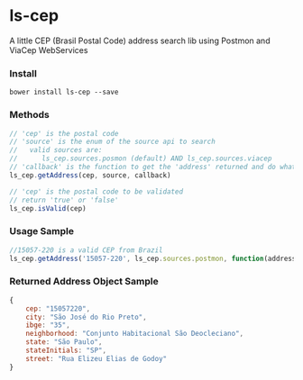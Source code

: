 # ls-cep
A little CEP (Brasil Postal Code) address search lib using Postmon and ViaCep WebServices

### Install

`bower install ls-cep --save`

### Methods

```javascript
// 'cep' is the postal code
// 'source' is the enum of the source api to search
//   valid sources are:
//      ls_cep.sources.posmon (default) AND ls_cep.sources.viacep
// 'callback' is the function to get the 'address' returned and do what you want
ls_cep.getAddress(cep, source, callback)
```

```javascript
// 'cep' is the postal code to be validated
// return 'true' or 'false'
ls_cep.isValid(cep)
```

### Usage Sample

```javascript
//15057-220 is a valid CEP from Brazil
ls_cep.getAddress('15057-220', ls_cep.sources.postmon, function(address) { /* callback function */ })
```

### Returned Address Object Sample
```javascript
{
    cep: "15057220",
    city: "São José do Rio Preto",
    ibge: "35",
    neighborhood: "Conjunto Habitacional São Deocleciano",
    state: "São Paulo",
    stateInitials: "SP",
    street: "Rua Elizeu Elias de Godoy"
}
```

